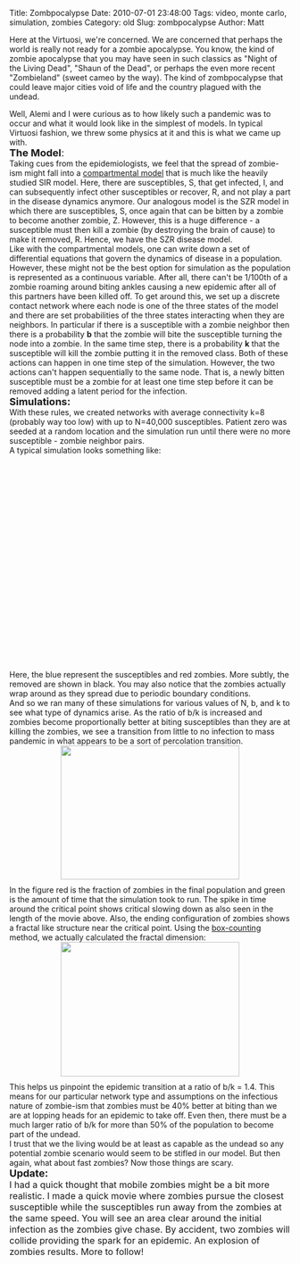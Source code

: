 Title: Zombpocalypse
Date: 2010-07-01 23:48:00
Tags: video, monte carlo, simulation, zombies
Category: old
Slug: zombpocalypse
Author: Matt


Here at the Virtuosi, we're concerned. We are concerned that perhaps the world is really not ready for a zombie apocalypse. You know, the kind of zombie apocalypse that you may have seen in such classics as "Night of the Living Dead", "Shaun of the Dead", or perhaps the even more recent "Zombieland" (sweet cameo by the way). The kind of zombpocalypse that could leave major cities void of life and the country plagued with the undead.<div>
</div><div>Well, Alemi and I were curious as to how likely such a pandemic was to occur and what it would look like in the simplest of models.  In typical Virtuosi fashion, we threw some physics at it and this is what we came up with.</div>
<a name='more'></a>
<div>
</div><div><span class="Apple-style-span"  style="font-size:large;"><b>The Model</b>:</span></div><div>
</div><div>Taking cues from the epidemiologists, we feel that the spread of zombie-ism might fall into a <a href="http://en.wikipedia.org/wiki/Compartmental_models_in_epidemiology">compartmental model</a> that is much like the heavily studied SIR model.  Here, there are susceptibles, S, that get infected, I, and can subsequently infect other susceptibles or recover, R, and not play a part in the disease dynamics anymore.  Our analogous model is the SZR model in which there are susceptibles, S, once again that can be bitten by a zombie to become another zombie, Z.  However, this is a huge difference - a susceptible must then kill a zombie (by destroying the brain of cause) to make it removed, R.  Hence, we have the SZR disease model.  </div><div>
</div><div>Like with the compartmental models, one can write down a set of differential equations that govern the dynamics of disease in a population.  However, these might not be the best option for simulation as the population is represented as a continuous variable.  After all, there can't be 1/100th of a zombie roaming around biting ankles causing a new epidemic after all of this partners have been killed off.  To get around this, we set up a discrete contact network where each node is one of the three states of the model and there are set probabilities of the three states interacting when they are neighbors.  In particular if there is a susceptible with a zombie neighbor then there is a probability <b>b</b> that the zombie will bite the susceptible turning the node into a zombie.  In the same time step, there is a probability <b>k</b> that the susceptible will kill the zombie putting it in the removed class.  Both of these actions can happen in one time step of the simulation.  However, the two actions can't happen sequentially to the same node.  That is, a newly bitten susceptible must be a zombie for at least one time step before it can be removed adding a latent period for the infection.  </div><div>
</div><div><span class="Apple-style-span"  style="font-size:large;"><b>Simulations:</b></span></div><div>
</div><div>With these rules, we created networks with average connectivity k=8 (probably way too low) with up to N=40,000 susceptibles.  Patient zero was seeded at a random location and the simulation run until there were no more susceptible - zombie neighbor pairs.  </div><div>
</div><div>A typical simulation looks something like:</div><div>
</div><div><center><object width="480" height="385"><param name="movie" value="http://www.youtube.com/v/D8GPovqceNY&amp;hl=en_US&amp;fs=1"><param name="allowFullScreen" value="true"><param name="allowscriptaccess" value="always"><embed src="http://www.youtube.com/v/D8GPovqceNY&amp;hl=en_US&amp;fs=1" type="application/x-shockwave-flash" allowscriptaccess="always" allowfullscreen="true" width="480" height="385"></embed></object></center>
</div><div>
</div><div>Here, the blue represent the susceptibles and red zombies.  More subtly, the removed are shown in black.  You may also notice that the zombies actually wrap around as they spread due to periodic boundary conditions.  </div><div>
</div><div>And so we ran many of these simulations for various values of N, b, and k to see what type of dynamics arise.  As the ratio of b/k is increased and zombies become proportionally better at biting susceptibles than they are at killing the zombies, we see a transition from little to no infection to mass pandemic in what appears to be a sort of percolation transition.  </div><div>
</div><a onblur="try {parent.deselectBloggerImageGracefully();} catch(e) {}" href="http://2.bp.blogspot.com/_qY9DSyjj8Ro/TC1xAXdRNKI/AAAAAAAAB04/4_SC8vFPUF0/s1600/cp.png"><img style="display:block; margin:0px auto 10px; text-align:center;cursor:pointer; cursor:hand;width: 320px; height: 240px;" src="http://2.bp.blogspot.com/_qY9DSyjj8Ro/TC1xAXdRNKI/AAAAAAAAB04/4_SC8vFPUF0/s320/cp.png" border="0" alt="" id="BLOGGER_PHOTO_ID_5489167771945219234" /></a><div>In the figure red is the fraction of zombies in the final population and green is the amount of time that the simulation took to run.  The spike in time around the critical point shows critical slowing down as also seen in the length of the movie above.  Also, the ending configuration of zombies shows a fractal like structure near the critical point.  Using the <a href="http://en.wikipedia.org/wiki/Minkowski%E2%80%93Bouligand_dimension">box-counting</a> method, we actually calculated the fractal dimension:</div><div>
</div><div><a onblur="try {parent.deselectBloggerImageGracefully();} catch(e) {}" href="http://3.bp.blogspot.com/_qY9DSyjj8Ro/TC1zP2doE3I/AAAAAAAAB1I/Hfsl9e-TIaI/s1600/fractal.png"><img style="display:block; margin:0px auto 10px; text-align:center;cursor:pointer; cursor:hand;width: 320px; height: 241px;" src="http://3.bp.blogspot.com/_qY9DSyjj8Ro/TC1zP2doE3I/AAAAAAAAB1I/Hfsl9e-TIaI/s320/fractal.png" border="0" alt="" id="BLOGGER_PHOTO_ID_5489170236989510514" /></a></div>This helps us pinpoint the epidemic transition at a ratio of b/k = 1.4.  This means for our particular network type and assumptions on the infectious nature of zombie-ism that zombies must be 40% better at biting than we are at lopping heads for an epidemic to take off.  Even then, there must be a much larger ratio of b/k for more than 50% of the population to become part of the undead.  <div>
</div><div>I trust that we the living would be at least as capable as the undead so any potential zombie scenario would seem to be stifled in our model.  But then again, what about fast zombies?  Now those things are scary.</div><div>
</div><div>
</div><div><b><span class="Apple-style-span"  style="font-size:large;">Update:</span></b></div><div><span class="Apple-style-span"  style="font-size:medium;">I had a quick thought that mobile zombies might be a bit more realistic.  I made a quick movie where zombies pursue the closest susceptible while the susceptibles run away from the zombies at the same speed.  You will see an area clear around the initial infection as the zombies give chase.  By accident, two zombies will collide providing the spark for an epidemic.  An explosion of zombies results.  More to follow!</span></div><div><span class="Apple-style-span"  style="font-size:medium;">
</span></div><center>
<object width="480" height="385"><param name="movie" value="http://www.youtube.com/v/EkUo0Hs1SN8&amp;hl=en_US&amp;fs=1"><param name="allowFullScreen" value="true"><param name="allowscriptaccess" value="always"><embed src="http://www.youtube.com/v/EkUo0Hs1SN8&amp;hl=en_US&amp;fs=1" type="application/x-shockwave-flash" allowscriptaccess="always" allowfullscreen="true" width="480" height="385"></embed></object></center>
